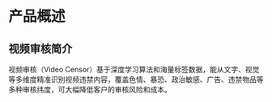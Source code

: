# 产品概述

## 视频审核简介

视频审核（Video Censor）基于深度学习算法和海量标签数据，能从文字、视觉等多维度精准识别视频违禁内容，覆盖色情、暴恐、政治敏感、广告、违禁物品等多种审核纬度，可大幅降低客户的审核风险和成本。
